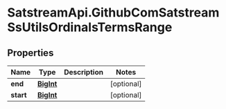 # SatstreamApi.GithubComSatstreamSsUtilsOrdinalsTermsRange

## Properties
Name | Type | Description | Notes
------------ | ------------- | ------------- | -------------
**end** | [**BigInt**](BigInt.md) |  | [optional] 
**start** | [**BigInt**](BigInt.md) |  | [optional] 


